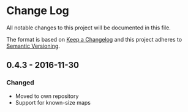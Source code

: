 # Change Log
All notable changes to this project will be documented in this file.

The format is based on [Keep a Changelog](http://keepachangelog.com/)
and this project adheres to [Semantic Versioning](http://semver.org/).

## 0.4.3 - 2016-11-30
### Changed

* Moved to own repository
* Support for known-size maps
